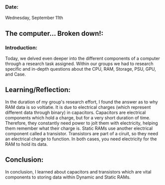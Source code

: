 ### Date: 
Wednesday, September 11th

## The computer... Broken down!:

### Introduction:
Today, we delved even deeper into the different components of a computer through a research task assigned. Within our groups we had to research specific and in-depth questions about the CPU, RAM, Storage, PSU, GPU, and Case. 

## Learning/Reflection:
In the duration of my group's research effort, I found the answer as to why RAM data is so voltiatie. It is due to electrical charges (which represent different data through binary) in capacitors. Capacitors are electrical components which hold a charge, but for a very short duration of time. Therefore, they constantly need power to jolt them with electricity, helping them remember what their charge is. Static RAMs use another electrical component called a transistor. Transistors are part of a ciruit, so they need an electrical charge to function. In both cases, you need electricity for the RAM to hold its data. 

## Conclusion:
In conclusion, I learned about capacitors and transistors which are vital components to storing data within Dynamic and Static RAMs.
